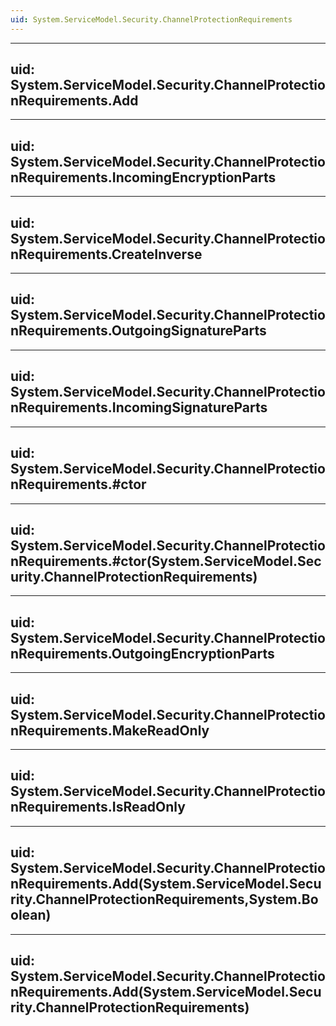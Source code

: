 ```yaml
---
uid: System.ServiceModel.Security.ChannelProtectionRequirements
---
```


---
uid: System.ServiceModel.Security.ChannelProtectionRequirements.Add
---

---
uid: System.ServiceModel.Security.ChannelProtectionRequirements.IncomingEncryptionParts
---

---
uid: System.ServiceModel.Security.ChannelProtectionRequirements.CreateInverse
---

---
uid: System.ServiceModel.Security.ChannelProtectionRequirements.OutgoingSignatureParts
---

---
uid: System.ServiceModel.Security.ChannelProtectionRequirements.IncomingSignatureParts
---

---
uid: System.ServiceModel.Security.ChannelProtectionRequirements.#ctor
---

---
uid: System.ServiceModel.Security.ChannelProtectionRequirements.#ctor(System.ServiceModel.Security.ChannelProtectionRequirements)
---

---
uid: System.ServiceModel.Security.ChannelProtectionRequirements.OutgoingEncryptionParts
---

---
uid: System.ServiceModel.Security.ChannelProtectionRequirements.MakeReadOnly
---

---
uid: System.ServiceModel.Security.ChannelProtectionRequirements.IsReadOnly
---

---
uid: System.ServiceModel.Security.ChannelProtectionRequirements.Add(System.ServiceModel.Security.ChannelProtectionRequirements,System.Boolean)
---

---
uid: System.ServiceModel.Security.ChannelProtectionRequirements.Add(System.ServiceModel.Security.ChannelProtectionRequirements)
---
